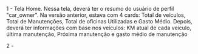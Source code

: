 1 - Tela Home. Nessa tela, deverá ter o resumo do usuário de perfil "car_owner". Na versão anterior, estava com 4 cards: Total de veículos, Total de Manutenções, Total de oficinas Utilizadas e Gasto Médio.
Depois, deverá ter informações com base nos veículos: KM atual de cada veículo, última manutenção, Próxima manutenção  e gasto médio de manutenção

2 - 